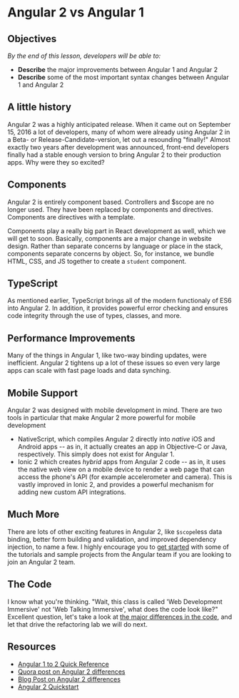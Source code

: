 <!--Hook: So now you know Angular 1.x pretty well, well enough to build a full-stack Single Page App with it.  Lots of dev shops now are switching to Angular 2, though, so you'll want to get some exposure to it.  If you are looking at jobs now that require Angular 2, I highly encourage you to take this brief introduction to the next level.  You should probably choose one of the topics below for your lightning talk in Unit 4, and try to use Angular 2 in your Project 4.  -->

<!--1:30 15 minutes -->

# Angular 2 vs Angular 1

## Objectives
*By the end of this lesson, developers will be able to:*

- **Describe** the major improvements between Angular 1 and Angular 2
- **Describe** some of the most important syntax changes between Angular 1 and Angular 2

## A little history

Angular 2 was a highly anticipated release.  When it came out on September 15, 2016 a lot of developers, many of whom were already using Angular 2 in a Beta- or Release-Candidate-version, let out a resounding "finally!"  Almost exactly two years after development was announced, front-end developers finally had a stable enough version to bring Angular 2 to their production apps.  Why were they so excited?

## Components

Angular 2 is entirely component based. Controllers and $scope are no longer used. They have been replaced by components and directives. Components are directives with a template.

Components play a really big part in React development as well, which we will get to soon.  Basically, components are a major change in website design.  Rather than separate concerns by language or place in the stack, components separate concerns by object.  So, for instance, we bundle HTML, CSS, and JS together to create a `student` component.

## TypeScript

As mentioned earlier, TypeScript brings all of the modern functionaly of ES6 into Angular 2.  In addition, it provides powerful error checking and ensures code integrity through the use of types, classes, and more.

## Performance Improvements

Many of the things in Angular 1, like two-way binding updates, were inefficient.  Angular 2 tightens up a lot of these issues so even very large apps can scale with fast page loads and data synching.

## Mobile Support

Angular 2 was designed with mobile development in mind.  There are two tools in particular that make Angular 2 more powerful for mobile development

- NativeScript, which compiles Angular 2 directly into *native* iOS and Android apps -- as in, it actually creates an app in Objective-C or Java, respectively.  This simply does not exist for Angular 1.
- Ionic 2 which creates *hybrid* apps from Angular 2 code -- as in, it uses the native web view on a mobile device to render a web page that can access the phone's API (for example accelerometer and camera).  This is vastly improved in Ionic 2, and provides a powerful mechanism for adding new custom API integrations.

## Much More

There are lots of other exciting features in Angular 2, like `$scope`less data binding, better form building and validation, and improved dependency injection, to name a few.  I highly encourage you to [get started](https://angular.io/docs/ts/latest/quickstart.html) with some of the tutorials and sample projects from the Angular team if you are looking to join an Angular 2 team.

<!--1:45 15 minutes -->

## The Code

I know what you're thinking.  "Wait, this class is called 'Web Development Immersive' not 'Web Talking Immersive', what does the code look like?"  Excellent question, let's take a look at [the major differences in the code](https://angular.io/docs/ts/latest/cookbook/a1-a2-quick-reference.html), and let that drive the refactoring lab we will do next.

## Resources

- [Angular 1 to 2 Quick Reference](https://angular.io/docs/ts/latest/cookbook/a1-a2-quick-reference.html)
- [Quora post on Angular 2 differences](https://www.quora.com/What-is-the-difference-between-AngularJs-and-Angular-2)
- [Blog Post on Angular 2 differences](https://dzone.com/articles/typed-front-end-with-angular-2)
- [Angular 2 Quickstart](https://angular.io/docs/ts/latest/quickstart.html)
